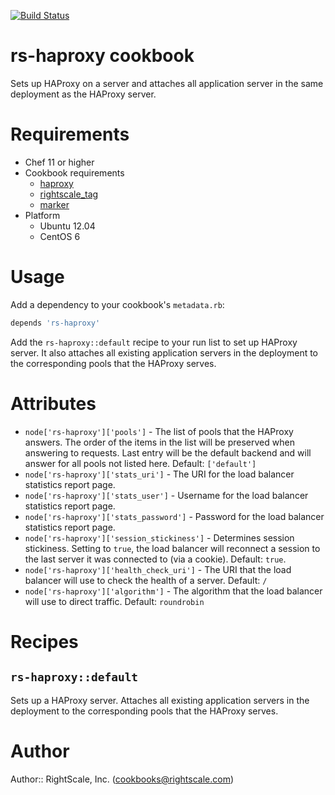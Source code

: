 [![Build Status](https://travis-ci.org/rightscale-cookbooks/rs-haproxy.png?branch=master)](https://travis-ci.org/rightscale-cookbooks/rs-haproxy)

# rs-haproxy cookbook

Sets up HAProxy on a server and attaches all application server in the same deployment
as the HAProxy server.

# Requirements

* Chef 11 or higher
* Cookbook requirements
  * [haproxy](http://community.opscode.com/cookbooks/haproxy)
  * [rightscale_tag](https://github.com/rightscale-cookbooks/rightscale_tag)
  * [marker](http://community.opscode.com/cookbooks/marker)
* Platform
  * Ubuntu 12.04
  * CentOS 6

# Usage

Add a dependency to your cookbook's `metadata.rb`:

```ruby
depends 'rs-haproxy'
```

Add the `rs-haproxy::default` recipe to your run list to set up HAProxy server. It also attaches all existing application servers in the deployment to the corresponding pools
that the HAProxy serves.

# Attributes

* `node['rs-haproxy']['pools']` - The list of pools that the HAProxy answers. The order
of the items in the list will be preserved when answering to requests. Last entry will
be the default backend and will answer for all pools not listed here.
Default: `['default']`
* `node['rs-haproxy']['stats_uri']` - The URI for the load balancer statistics report 
page.
* `node['rs-haproxy']['stats_user']` - Username for the load balancer statistics report 
page.
* `node['rs-haproxy']['stats_password']` - Password for the load balancer statistics
report page.
* `node['rs-haproxy']['session_stickiness']` - Determines session stickiness. Setting to
`true`, the load balancer will reconnect a session to the last server it was connected
to (via a cookie). Default: `true`.
* `node['rs-haproxy']['health_check_uri']` - The URI that the load balancer will use to
check the health of a server. Default: `/`
* `node['rs-haproxy']['algorithm']` - The algorithm that the load balancer will use to
direct traffic. Default: `roundrobin`

# Recipes

## `rs-haproxy::default`

Sets up a HAProxy server. Attaches all existing application servers in the deployment to
the corresponding pools that the HAProxy serves.

# Author

Author:: RightScale, Inc. (<cookbooks@rightscale.com>)
